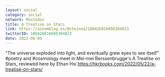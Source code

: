 ```yaml
---
layout: social
category: social
network: Mastodon
title: A Treatise on Stars
link: https://assemblag.es/@steinea/108426816696304023
twitterID: 108426816696304023
date: 2022-06-05
---
```


"The universe exploded into light, and eventually grew eyes to see itself" #poetry and #cosmology meet in Mei-mei Berssenbrugge's A Treatise on Stars, reviewed here by Ethan Hsi <https://hkrbooks.com/2022/05/22/a-treatise-on-stars/>
